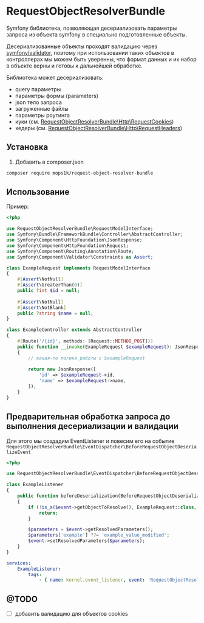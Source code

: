 # RequestObjectResolverBundle
Symfony библиотека, позволяющая десериализовать параметры запроса из объекта symfony в специально подготовленные объекты.

Десериализованные объекты проходят валидацию через [symfony/validator](https://symfony.com/doc/current/validation.html), поэтому при использовании таких объектов в
контроллерах мы можем быть уверенны, что формат данных и их набор в объекте верны и готовы к дальнейшей обработке.

Библиотека может десериализовать:
- query параметры
- параметры формы (parameters)
- json тело запроса
- загруженные файлы
- параметры роутинга
- куки (см. [RequestObjectResolverBundle\Http\RequestCookies](./src/Http/RequestCookies.php))
- хедеры (см. [RequestObjectResolverBundle\Http\RequestHeaders](./src/Http/RequestHeaders.php))

## Установка
1. Добавить в composer.json
```bash
composer require mops1k/request-object-resolver-bundle
```

## Использование
Пример:

```php
<?php

use RequestObjectResolverBundle\RequestModelInterface;
use Symfony\Bundle\FrameworkBundle\Controller\AbstractController;
use Symfony\Component\HttpFoundation\JsonResponse;
use Symfony\Component\HttpFoundation\Request;
use Symfony\Component\Routing\Annotation\Route;
use Symfony\Component\Validator\Constraints as Assert;

class ExampleRequest implements RequestModelInterface
{
    #[Assert\NotNull]
    #[Assert\GreaterThan(0)]
    public ?int $id = null;
    
    #[Assert\NotNull]
    #[Assert\NotBlank]
    public ?string $name = null;
}

class ExampleController extends AbstractController
{
    #[Route('/{id}', methods: [Request::METHOD_POST])]
    public function __invoke(ExampleRequest $exampleRequest): JsonResponse
    {
        // какая-то логика работы с $exampleRequest
        
        return new JsonResponse([
            'id' => $exampleRequest->id,
            'name' => $exampleRequest->name,
        ]);
    }
}
```

## Предварительная обработка запроса до выполнения десериализации и валидации
Для этого мы создадим EventListener и повесим его на событие `RequestObjectResolverBundle\EventDispatcher\BeforeRequestObjectDeserializeEvent`

```php
<?php

use RequestObjectResolverBundle\EventDispatcher\BeforeRequestObjectDeserializeEvent;

class ExampleListener
{
    public function beforeDeserialization(BeforeRequestObjectDeserializeEvent $event): void
    {
        if (!is_a($event->getObjectToResolve(), ExampleRequest::class, true)) {
            return;
        }

        $parameters = $event->getResolvedParameters();
        $parameters['example'] ??= 'example_value_modified';
        $event->setResolvedParameters($parameters);
    }
}
```

```yaml
services:
    ExampleListener:
        tags:
            - { name: kernel.event_listener, event: 'RequestObjectResolverBundle\EventDispatcher\BeforeRequestObjectDeserializeEvent' }
```

## @TODO
- [ ] добавить валидацию для объектов cookies
